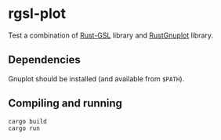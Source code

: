# rgsl-plot
Test a combination of [Rust-GSL](https://github.com/GuillaumeGomez/rust-GSL) library
and [RustGnuplot](https://github.com/SiegeLord/RustGnuplot) library.

## Dependencies
Gnuplot should be installed (and available from `$PATH`).

## Compiling and running
```sh
cargo build
cargo run
```
